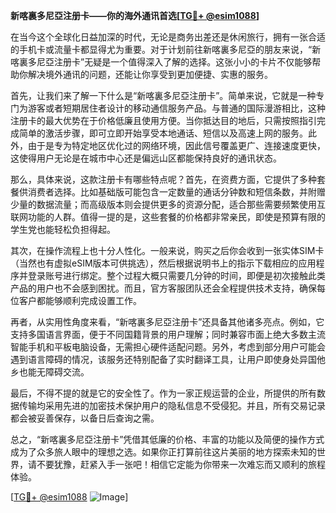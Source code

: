 **新喀裏多尼亞注册卡——你的海外通讯首选[[TG💪+ @esim1088](https://t.me/s/esim1088)]**

在当今这个全球化日益加深的时代，无论是商务出差还是休闲旅行，拥有一张合适的手机卡或流量卡都显得尤为重要。对于计划前往新喀裏多尼亞的朋友来说，“新喀裏多尼亞注册卡”无疑是一个值得深入了解的选择。这张小小的卡片不仅能够帮助你解决境外通讯的问题，还能让你享受到更加便捷、实惠的服务。

首先，让我们来了解一下什么是“新喀裏多尼亞注册卡”。简单来说，它就是一种专门为游客或者短期居住者设计的移动通信服务产品。与普通的国际漫游相比，这种注册卡的最大优势在于价格低廉且使用方便。当你抵达目的地后，只需按照指引完成简单的激活步骤，即可立即开始享受本地通话、短信以及高速上网的服务。此外，由于是专为特定地区优化过的网络环境，因此信号覆盖更广、连接速度更快，这使得用户无论是在城市中心还是偏远山区都能保持良好的通讯状态。

那么，具体来说，这款注册卡有哪些特点呢？首先，在资费方面，它提供了多种套餐供消费者选择。比如基础版可能包含一定数量的通话分钟数和短信条数，并附赠少量的数据流量；而高级版本则会提供更多的资源分配，适合那些需要频繁使用互联网功能的人群。值得一提的是，这些套餐的价格都非常亲民，即使是预算有限的学生党也能轻松负担得起。

其次，在操作流程上也十分人性化。一般来说，购买之后你会收到一张实体SIM卡（当然也有虚拟eSIM版本可供挑选），然后根据说明书上的指示下载相应的应用程序并登录账号进行绑定。整个过程大概只需要几分钟的时间，即便是初次接触此类产品的用户也不会感到困扰。而且，官方客服团队还会全程提供技术支持，确保每位客户都能够顺利完成设置工作。

再者，从实用性角度来看，“新喀裏多尼亞注册卡”还具备其他诸多亮点。例如，它支持多国语言界面，便于不同国籍背景的用户理解；同时兼容市面上绝大多数主流智能手机和平板电脑设备，无需担心硬件适配问题。另外，考虑到部分用户可能会遇到语言障碍的情况，该服务还特别配备了实时翻译工具，让用户即使身处异国他乡也能无障碍交流。

最后，不得不提的就是它的安全性了。作为一家正规运营的企业，所提供的所有数据传输均采用先进的加密技术保护用户的隐私信息不受侵犯。并且，所有交易记录都会被妥善保存，以备日后查询之需。

总之，“新喀裏多尼亞注册卡”凭借其低廉的价格、丰富的功能以及简便的操作方式成为了众多旅人眼中的理想之选。如果你正打算前往这片美丽的地方探索未知的世界，请不要犹豫，赶紧入手一张吧！相信它定能为你带来一次难忘而又顺利的旅程体验。

[[TG💪+ @esim1088](https://t.me/s/esim1088) ![Image](https://i.postimg.cc/4NQfJmqS/Snipaste-2025-05-13-00-14-12.png)]